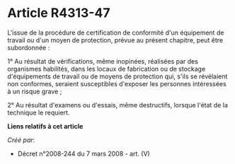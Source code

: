 # Article R4313-47

L'issue de la procédure de certification de conformité d'un équipement de travail ou d'un moyen de protection, prévue au
présent chapitre, peut être subordonnée :

1° Au résultat de vérifications, même inopinées, réalisées par des organismes habilités, dans les locaux de fabrication ou de
stockage d'équipements de travail ou de moyens de protection qui, s'ils se révélaient non conformes, seraient susceptibles
d'exposer les personnes intéressées à un risque grave ;

2° Au résultat d'examens ou d'essais, même destructifs, lorsque l'état de la technique le requiert.

**Liens relatifs à cet article**

_Créé par_:

  - Décret n°2008-244 du 7 mars 2008 - art. (V)
